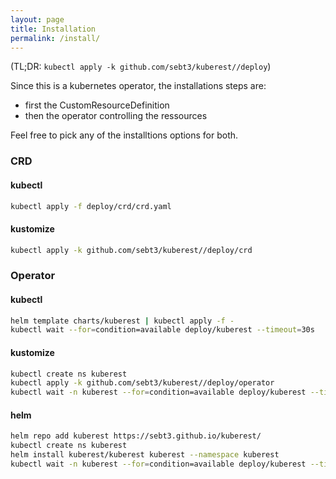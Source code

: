 ```yaml
---
layout: page
title: Installation
permalink: /install/
---
```


(TL;DR: `kubectl apply -k github.com/sebt3/kuberest//deploy`)

Since this is a kubernetes operator, the installations steps are:
- first the CustomResourceDefinition
- then the operator controlling the ressources

Feel free to pick any of the installtions options for both.

### CRD


#### kubectl

```sh
kubectl apply -f deploy/crd/crd.yaml
```
#### kustomize

```sh
kubectl apply -k github.com/sebt3/kuberest//deploy/crd
```

### Operator

#### kubectl

```sh
helm template charts/kuberest | kubectl apply -f -
kubectl wait --for=condition=available deploy/kuberest --timeout=30s
```

#### kustomize

```sh
kubectl create ns kuberest
kubectl apply -k github.com/sebt3/kuberest//deploy/operator
kubectl wait -n kuberest --for=condition=available deploy/kuberest --timeout=30s
```

#### helm

```sh
helm repo add kuberest https://sebt3.github.io/kuberest/
kubectl create ns kuberest
helm install kuberest/kuberest kuberest --namespace kuberest
kubectl wait -n kuberest --for=condition=available deploy/kuberest --timeout=30s
```
